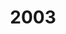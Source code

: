---
title: "2003"
description: "Articles tagged 2003."
layout: yearpages
permalink: /tags/2003/{% if pagination.pageNumber > 0 %}/page/{{ pagination.pageNumber + 1 }}{% endif %}/index.html
pagination:
  data: collections.2003
  size: 8
  alias: pagedPosts
  addAllPagesToCollections: true
  reverse: true
---